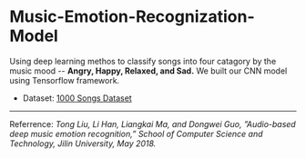 # Music-Emotion-Recognization-Model
Using deep learning methos to classify songs into four catagory by the music mood -- **Angry, Happy, Relaxed, and Sad.**  We built our CNN model using Tensorflow framework.
* Dataset: [1000 Songs Dataset](https://cvml.unige.ch/databases/emoMusic/)

---
Referrence: *Tong Liu, Li Han, Liangkai Ma, and Dongwei Guo, ”Audio-based deep music emotion recognition,” School of Computer Science and Technology, Jilin University, May 2018.*


